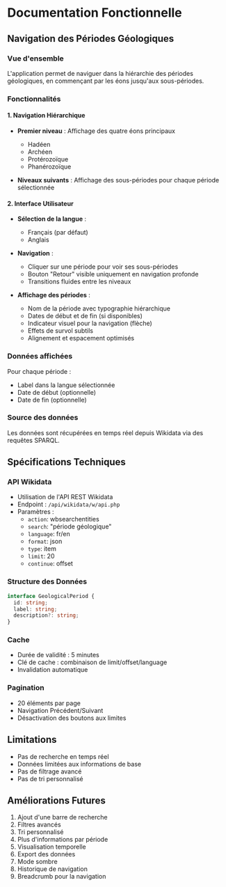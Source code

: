 # Documentation Fonctionnelle

## Navigation des Périodes Géologiques

### Vue d'ensemble

L'application permet de naviguer dans la hiérarchie des périodes géologiques, en commençant par les éons jusqu'aux sous-périodes.

### Fonctionnalités

#### 1. Navigation Hiérarchique

- **Premier niveau** : Affichage des quatre éons principaux
  - Hadéen
  - Archéen
  - Protérozoïque
  - Phanérozoïque

- **Niveaux suivants** : Affichage des sous-périodes pour chaque période sélectionnée

#### 2. Interface Utilisateur

- **Sélection de la langue** : 
  - Français (par défaut)
  - Anglais

- **Navigation** :
  - Cliquer sur une période pour voir ses sous-périodes
  - Bouton "Retour" visible uniquement en navigation profonde
  - Transitions fluides entre les niveaux

- **Affichage des périodes** :
  - Nom de la période avec typographie hiérarchique
  - Dates de début et de fin (si disponibles)
  - Indicateur visuel pour la navigation (flèche)
  - Effets de survol subtils
  - Alignement et espacement optimisés

### Données affichées

Pour chaque période :
- Label dans la langue sélectionnée
- Date de début (optionnelle)
- Date de fin (optionnelle)

### Source des données

Les données sont récupérées en temps réel depuis Wikidata via des requêtes SPARQL.

## Spécifications Techniques

### API Wikidata
- Utilisation de l'API REST Wikidata
- Endpoint : `/api/wikidata/w/api.php`
- Paramètres :
  - `action`: wbsearchentities
  - `search`: "période géologique"
  - `language`: fr/en
  - `format`: json
  - `type`: item
  - `limit`: 20
  - `continue`: offset

### Structure des Données
```typescript
interface GeologicalPeriod {
  id: string;
  label: string;
  description?: string;
}
```

### Cache
- Durée de validité : 5 minutes
- Clé de cache : combinaison de limit/offset/language
- Invalidation automatique

### Pagination
- 20 éléments par page
- Navigation Précédent/Suivant
- Désactivation des boutons aux limites

## Limitations
- Pas de recherche en temps réel
- Données limitées aux informations de base
- Pas de filtrage avancé
- Pas de tri personnalisé

## Améliorations Futures
1. Ajout d'une barre de recherche
2. Filtres avancés
3. Tri personnalisé
4. Plus d'informations par période
5. Visualisation temporelle
6. Export des données
7. Mode sombre
8. Historique de navigation
9. Breadcrumb pour la navigation 
